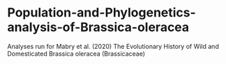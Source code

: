 # Population-and-Phylogenetics-analysis-of-Brassica-oleracea
Analyses run for Mabry et al. (2020) The Evolutionary History of Wild and Domesticated Brassica oleracea (Brassicaceae)
